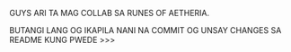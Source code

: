 GUYS ARI TA MAG COLLAB SA RUNES OF AETHERIA.

BUTANGI LANG OG IKAPILA NANI NA COMMIT OG UNSAY CHANGES SA README KUNG PWEDE >>> 
